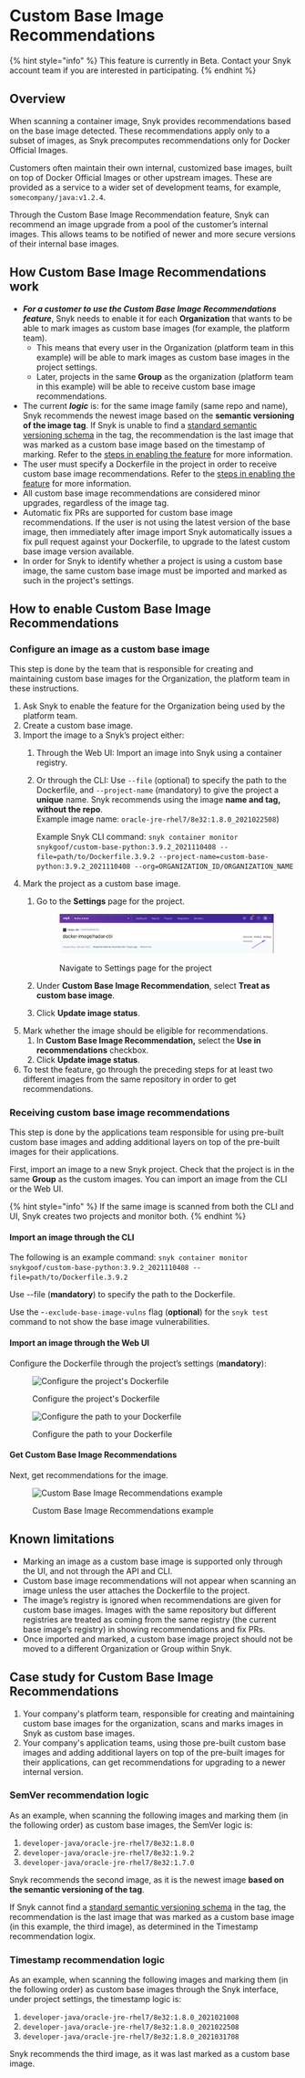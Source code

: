 # Custom Base Image Recommendations

{% hint style="info" %}
This feature is currently in Beta. Contact your Snyk account team if you are interested in participating.
{% endhint %}

## **Overview**

When scanning a container image, Snyk provides recommendations based on the base image detected. These recommendations apply only to a subset of images, as Snyk precomputes recommendations only for Docker Official Images.

Customers often maintain their own internal, customized base images, built on top of Docker Official Images or other upstream images. These are provided as a service to a wider set of development teams, for example, `somecompany/java:v1.2.4`.

Through the Custom Base Image Recommendation feature, Snyk can recommend an image upgrade from a pool of the customer’s internal images. This allows teams to be notified of newer and more secure versions of their internal base images.

## How Custom Base Image Recommendations work

* _**For a customer to use the Custom Base Image Recommendations feature**_, Snyk needs to enable it for each **Organization** that wants to be able to mark images as custom base images (for example, the platform team).
  * This means that every user in the Organization (platform team in this example) will be able to mark images as custom base images in the project settings.
  * Later, projects in the same **Group** as the organization (platform team in this example) will be able to receive custom base image recommendations.
* The current _**logic**_ is: for the same image family (same repo and name), Snyk recommends the newest image based on the **semantic versioning of the image tag**. If Snyk is unable to find a [standard semantic versioning schema](https://semver.org/) in the tag, the recommendation is the last image that was marked as a custom base image based on the timestamp of marking. Refer to the [steps in enabling the feature](custom-base-image-recommendations.md#how-to-enable-custom-base-image-recommendations) for more information.
* The user must specify a Dockerfile in the project in order to receive custom base image recommendations. Refer to the [steps in enabling the feature](custom-base-image-recommendations.md#how-to-enable-custom-base-image-recommendations) for more information.
* All custom base image recommendations are considered minor upgrades, regardless of the image tag.
* Automatic fix PRs are supported for custom base image recommendations. If the user is not using the latest version of the base image, then immediately after image import Snyk automatically issues a fix pull request against your Dockerfile, to upgrade to the latest custom base image version available.
* In order for Snyk to identify whether a project is using a custom base image, the same custom base image must be imported and marked as such in the project's settings.

## **How to enable Custom Base Image Recommendations**

### Configure an image as a custom base image

This step is done by the team that is responsible for creating and maintaining custom base images for the Organization, the platform team in these instructions.

1. Ask Snyk to enable the feature for the Organization being used by the platform team.
2. Create a custom base image.
3. Import the image to a Snyk’s project either:
   1. Through the Web UI: Import an image into Snyk using a container registry.
   2.  Or through the CLI: Use `--file` (optional) to specify the path to the Dockerfile, and `--project-name` (mandatory) to give the project a **unique** name. Snyk recommends using the image **name and tag, without the repo**.\
       Example image name: `oracle-jre-rhel7/8e32:1.8.0_2021022508`)

       Example Snyk CLI command: `snyk container monitor snykgoof/custom-base-python:3.9.2_2021110408 --file=path/to/Dockerfile.3.9.2 --project-name=custom-base-python:3.9.2_2021110408 --org=ORGANIZATION_ID/ORGANIZATION_NAME`
4. Mark the project as a custom base image.
   1.  Go to the **Settings** page for the project.

       <figure><img src="../../../.gitbook/assets/image (404).png" alt="Navigate to Settings page for the project"><figcaption><p>Navigate to Settings page for the project</p></figcaption></figure>
   2. Under **Custom Base Image Recommendation**, select **Treat as custom base image**.
   3. Click **Update image status**.
5. Mark whether the image should be eligible for recommendations.
   1. In **Custom Base Image Recommendation,** select the **Use in recommendations** checkbox.
   2. Click **Update image status**.
6. To test the feature, go through the preceding steps for at least two different images from the same repository in order to get recommendations.

### Receiving custom base image recommendations

This step is done by the applications team responsible for using pre-built custom base images and adding additional layers on top of the pre-built images for their applications.

First, import an image to a new Snyk project. Check that the project is in the same **Group** as the custom images. You can import an image from the CLI or the Web UI.

{% hint style="info" %}
If the same image is scanned from both the CLI and UI, Snyk creates two projects and monitor both.
{% endhint %}

#### Import an image through the CLI

The following is an example command: `snyk container monitor snykgoof/custom-base-python:3.9.2_2021110408 --file=path/to/Dockerfile.3.9.2`

Use --file (**mandatory**) to specify the path to the Dockerfile.

Use the -`-exclude-base-image-vulns` flag (**optional**) for the `snyk test` command to not show the base image vulnerabilities.

#### Import an image through the Web UI

Configure the Dockerfile through the project’s settings (**mandatory**):

<figure><img src="https://lh5.googleusercontent.com/tPfU1mB9wZ-eSLTXHh5lRG58zh5xsnoTggeQ1xA7s7yShWoIZm4rfy4_qoE-aFGr4wYucMJrUebsmwri4Ba8B4bHZ5Nd4ax_qvv5vxdIJZbNAdH3JGI_uwhALj7U99bOS57s3xPI" alt="Configure the project&#x27;s Dockerfile"><figcaption><p>Configure the project's Dockerfile</p></figcaption></figure>

<figure><img src="https://lh5.googleusercontent.com/4cyspvfpv1ZA-4rmhU7DzngLigf8c6rgEu5d7wHiiy7QMbIHy8Qw6qqS0VLEAEYpAfBADISvvQAyCkGqeoBgKxexDxzVPBJvNzB44MSvBzGlPd0NNuWrZyv_73NggOYlSjZCER0z" alt="Configure the path to your Dockerfile"><figcaption><p>Configure the path to your Dockerfile</p></figcaption></figure>

#### Get Custom Base Image Recommendations

Next, get recommendations for the image.

<figure><img src="https://lh5.googleusercontent.com/G--7GkeQ6i0bwTWE1tdC_Gg5d727JdQQfclEQ1n2opt5vtRDjT2FBChFpSZBD9V1TleoLigSzhtEERg4tfVI6yIua5Q5nGeNycmR93BYCG1DsiREvhNWKtFdZ4imJZvC1ypmDKOI" alt="Custom Base Image Recommendations example"><figcaption><p>Custom Base Image Recommendations example</p></figcaption></figure>

## Known limitations

* Marking an image as a custom base image is supported only through the UI, and not through the API and CLI.
* Custom base image recommendations will not appear when scanning an image unless the user attaches the Dockerfile to the project.
* The image’s registry is ignored when recommendations are given for custom base images. Images with the same repository but different registries are treated as coming from the same registry (the current base image’s registry) in showing recommendations and fix PRs.
* Once imported and marked, a custom base image project should not be moved to a different Organization or Group within Snyk.

## **Case study for Custom Base Image Recommendations**

1. Your company's platform team, responsible for creating and maintaining custom base images for the organization, scans and marks images in Snyk as custom base images.
2. Your company's application teams, using those pre-built custom base images and adding additional layers on top of the pre-built images for their applications, can get recommendations for upgrading to a newer internal version.

### **SemVer recommendation logic**

As an example, when scanning the following images and marking them (in the following order) as custom base images, the SemVer logic is:

1. `developer-java/oracle-jre-rhel7/8e32:1.8.0`
2. `developer-java/oracle-jre-rhel7/8e32:1.9.2`
3. `developer-java/oracle-jre-rhel7/8e32:1.7.0`

Snyk recommends the second image, as it is the newest image **based on the semantic versioning of the tag**.

If Snyk cannot find a [standard semantic versioning schema](https://semver.org/) in the tag, the recommendation is the last image that was marked as a custom base image (in this example, the third image), as determined in the Timestamp recommendation logix.

### **Timestamp recommendation logic**

As an example, when scanning the following images and marking them (in the following order) as custom base images through the Snyk interface, under project settings, the timestamp logic is:

1. `developer-java/oracle-jre-rhel7/8e32:1.8.0_2021021008`
2. `developer-java/oracle-jre-rhel7/8e32:1.8.0_2021022508`
3. `developer-java/oracle-jre-rhel7/8e32:1.8.0_2021031708`

Snyk recommends the third image, as it was last marked as a custom base image.
